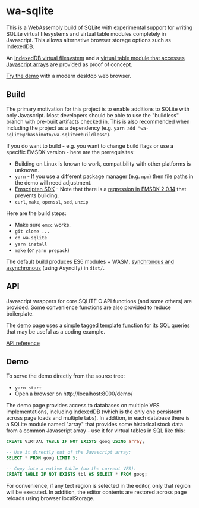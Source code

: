# wa-sqlite
This is a WebAssembly build of SQLite with experimental support for writing SQLite virtual filesystems and virtual table modules completely in Javascript. This allows alternative browser storage options such as IndexedDB.

An [IndexedDB virtual filesystem](https://github.com/rhashimoto/wa-sqlite/blob/master/src/examples/IndexedDbVFS.js) and a [virtual table module that accesses Javascript arrays](https://github.com/rhashimoto/wa-sqlite/blob/master/src/examples/ArrayModule.js) are provided as proof of concept.

[Try the demo](https://rhashimoto.github.io/wa-sqlite/demo/) with a modern desktop web browser.

## Build
The primary motivation for this project is to enable additions to SQLite with only Javascript. Most developers should be able to use the "buildless" branch with pre-built artifacts checked in. This is also recommended when including the project as a dependency (e.g. `yarn add "wa-sqlite@rhashimoto/wa-sqlite#buildless"`).

If you do want to build - e.g. you want to change build flags or use a specific EMSDK version - here are the prerequisites:

* Building on Linux is known to work, compatibility with other platforms is unknown.
* `yarn` - If you use a different package manager (e.g. `npm`) then file paths in the demo will need adjustment.
* [Emscripten SDK](https://emscripten.org/docs/getting_started/downloads.html) - Note that there is a [regression in EMSDK 2.0.14](https://github.com/emscripten-core/emscripten/issues/13858) that prevents building.
* `curl`, `make`, `openssl`, `sed`, `unzip`

Here are the build steps:
* Make sure `emcc` works.
* `git clone ...`
* `cd wa-sqlite`
* `yarn install`
* `make` (or `yarn prepack`)

The default build produces ES6 modules + WASM, [synchronous and asynchronous](https://github.com/rhashimoto/wa-sqlite/issues/7) (using Asyncify) in `dist/`.

## API
Javascript wrappers for core SQLITE C API functions (and some others) are provided. Some convenience functions are also provided to reduce boilerplate.

The [demo page](https://github.com/rhashimoto/wa-sqlite/tree/master/demo) uses a [simple tagged template function](https://github.com/rhashimoto/wa-sqlite/blob/master/src/examples/tag.js) for its SQL queries that may be useful as a coding example.

[API reference](https://rhashimoto.github.io/wa-sqlite/docs/)

## Demo
To serve the demo directly from the source tree:
* `yarn start`
* Open a browser on http://localhost:8000/demo/

The demo page provides access to databases on multiple VFS implementations, including IndexedDB (which is the only one persistent across page loads and multiple tabs). In addition, in each database there is a SQLite module named "array" that provides some historical stock data from a common Javascript array - use it for virtual tables in SQL like this:
```sql
CREATE VIRTUAL TABLE IF NOT EXISTS goog USING array;

-- Use it directly out of the Javascript array:
SELECT * FROM goog LIMIT 5;

-- Copy into a native table (on the current VFS):
CREATE TABLE IF NOT EXISTS tbl AS SELECT * FROM goog;
```

For convenience, if any text region is selected in the editor, only that region will be executed. In addition, the editor contents are restored across page reloads using browser localStorage.
